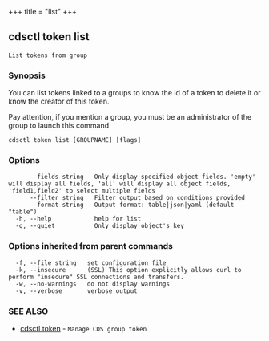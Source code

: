 +++
title = "list"
+++
## cdsctl token list

`List tokens from group`

### Synopsis


You can list tokens linked to a groups to know the id of a token to delete it or know the creator of this token.

Pay attention, if you mention a group, you must be an administrator of the group to launch this command
	

```
cdsctl token list [GROUPNAME] [flags]
```

### Options

```
      --fields string   Only display specified object fields. 'empty' will display all fields, 'all' will display all object fields, 'field1,field2' to select multiple fields
      --filter string   Filter output based on conditions provided
      --format string   Output format: table|json|yaml (default "table")
  -h, --help            help for list
  -q, --quiet           Only display object's key
```

### Options inherited from parent commands

```
  -f, --file string   set configuration file
  -k, --insecure      (SSL) This option explicitly allows curl to perform "insecure" SSL connections and transfers.
  -w, --no-warnings   do not display warnings
  -v, --verbose       verbose output
```

### SEE ALSO

* [cdsctl token](/manual/components/cdsctl/token/)	 - `Manage CDS group token`

